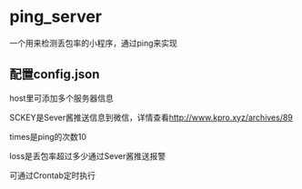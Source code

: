 # ping_server
一个用来检测丢包率的小程序，通过ping来实现

配置config.json
-------
host里可添加多个服务器信息

SCKEY是Sever酱推送信息到微信，详情查看<http://www.kpro.xyz/archives/89>

times是ping的次数10

loss是丢包率超过多少通过Sever酱推送报警

可通过Crontab定时执行
